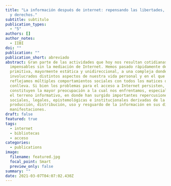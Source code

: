 ```yaml
---
title: "La información después de internet: repensando las libertades, amenazas
  y derechos."
subtitle: subtitulo
publication_types:
  - "5"
authors: []
author_notes:
  - IIBI
doi: ""
publication: ""
publication_short: abreviado
abstract: Gran parte de las actividades que hoy nos resultan cotidianas serían
  impensables sin la mediación de Internet. Hemos pasado rápidamente de una red
  primitiva, mayormente estática y unidireccional, a una compleja donde están
  involucrados distintos aspectos de nuestra vida personal y en el que
  reflejamos múltiples comportamientos sociales con todos los matices que esto
  conlleva. Si bien los problemas para el acceso a Internet persisten, ya no
  constituyen la mayor preocupación a la cual nos enfrentamos, especialmente en
  el terreno informativo, en donde han surgido importantes repercusiones
  sociales, legales, epistemológicas e institucionales derivadas de la
  producción, distribución, uso y resguardo de la información en sus distintas
  manifestaciones.
draft: false
featured: true
tags:
  - internet
  - bibliotecas
  - acceso
categories:
  - publications
image:
  filename: featured.jpg
  focal_point: Smart
  preview_only: false
summary: ""
date: 2021-03-07T04:07:02.430Z
---
```

